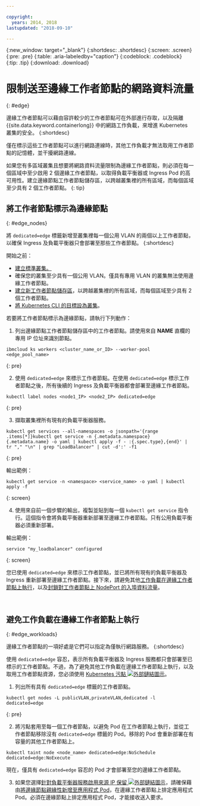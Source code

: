 ```yaml
---

copyright:
  years: 2014, 2018
lastupdated: "2018-09-10"

---
```


{:new_window: target="_blank"}
{:shortdesc: .shortdesc}
{:screen: .screen}
{:pre: .pre}
{:table: .aria-labeledby="caption"}
{:codeblock: .codeblock}
{:tip: .tip}
{:download: .download}



# 限制送至邊緣工作者節點的網路資料流量
{: #edge}

邊緣工作者節點可以藉由容許較少的工作者節點可在外部進行存取，以及隔離 {{site.data.keyword.containerlong}} 中的網路工作負載，來增進 Kubernetes 叢集的安全。
{:shortdesc}

僅在標示這些工作者節點可以進行網路連線時，其他工作負載才無法取用工作者節點的記憶體，並干擾網路連線。


如果您有多區域叢集且想要將網路資料流量限制為邊緣工作者節點，則必須在每一個區域中至少啟用 2 個邊緣工作者節點，以取得負載平衡器或 Ingress Pod 的高可用性。建立邊緣節點工作者節點儲存區，以跨越叢集裡的所有區域，而每個區域至少具有 2 個工作者節點。
{: tip}

## 將工作者節點標示為邊緣節點
{: #edge_nodes}

將 `dedicated=edge` 標籤新增至叢集裡每一個公用 VLAN 的兩個以上工作者節點，以確保 Ingress 及負載平衡器只會部署至那些工作者節點。
{:shortdesc}

開始之前：

- [建立標準叢集。](cs_clusters.html#clusters_cli)
- 確保您的叢集至少具有一個公用 VLAN。僅具有專用 VLAN 的叢集無法使用邊緣工作者節點。
- [建立新工作者節點儲存區](cs_clusters.html#add_pool)，以跨越叢集裡的所有區域，而每個區域至少具有 2 個工作者節點。
- [將 Kubernetes CLI 的目標設為叢集](cs_cli_install.html#cs_cli_configure)。

若要將工作者節點標示為邊緣節點，請執行下列動作：

1. 列出邊緣節點工作者節點儲存區中的工作者節點。請使用來自 **NAME** 直欄的專用 IP 位址來識別節點。

  ```
  ibmcloud ks workers <cluster_name_or_ID> --worker-pool <edge_pool_name>
  ```
  {: pre}

2. 使用 `dedicated=edge` 來標示工作者節點。在使用 `dedicated=edge` 標示工作者節點之後，所有後續的 Ingress 及負載平衡器都會部署至邊緣工作者節點。

  ```
  kubectl label nodes <node1_IP> <node2_IP> dedicated=edge
  ```
  {: pre}

3. 擷取叢集裡所有現有的負載平衡器服務。

  ```
  kubectl get services --all-namespaces -o jsonpath='{range .items[*]}kubectl get service -n {.metadata.namespace} {.metadata.name} -o yaml | kubectl apply -f - :{.spec.type},{end}' | tr "," "\n" | grep "LoadBalancer" | cut -d':' -f1
  ```
  {: pre}

  輸出範例：

  ```
  kubectl get service -n <namespace> <service_name> -o yaml | kubectl apply -f
  ```
  {: screen}

4. 使用來自前一個步驟的輸出，複製並貼到每一個 `kubectl get service` 指令行。這個指令會將負載平衡器重新部署至邊緣工作者節點。只有公用負載平衡器必須重新部署。

  輸出範例：

  ```
  service "my_loadbalancer" configured
  ```
  {: screen}

您已使用 `dedicated=edge` 來標示工作者節點，並已將所有現有的負載平衡器及 Ingress 重新部署至邊緣工作者節點。接下來，請避免其他[工作負載在邊緣工作者節點上執行](#edge_workloads)，以及[封鎖對工作者節點上 NodePort 的入埠資料流量](cs_network_policy.html#block_ingress)。

<br />


## 避免工作負載在邊緣工作者節點上執行
{: #edge_workloads}

邊緣工作者節點的一項好處是它們可以指定為僅執行網路服務。
{:shortdesc}

使用 `dedicated=edge` 容忍，表示所有負載平衡器及 Ingress 服務都只會部署至已標示的工作者節點。不過，為了避免其他工作負載在邊緣工作者節點上執行，以及取用工作者節點資源，您必須使用 [Kubernetes 污點 ![外部鏈結圖示](../icons/launch-glyph.svg "外部鏈結圖示")](https://kubernetes.io/docs/concepts/configuration/taint-and-toleration/)。



1. 列出所有具有 `dedicated=edge` 標籤的工作者節點。

  ```
  kubectl get nodes -L publicVLAN,privateVLAN,dedicated -l dedicated=edge
  ```
  {: pre}

2. 將污點套用至每一個工作者節點，以避免 Pod 在工作者節點上執行，並從工作者節點移除沒有 `dedicated=edge` 標籤的 Pod。移除的 Pod 會重新部署在有容量的其他工作者節點上。

  ```
  kubectl taint node <node_name> dedicated=edge:NoSchedule dedicated=edge:NoExecute
  ```
現在，僅具有 `dedicated=edge` 容忍的 Pod 才會部署至您的邊緣工作者節點。

3. 如果您選擇[針對負載平衡器服務啟用來源 IP 保留 ![外部鏈結圖示](../icons/launch-glyph.svg "外部鏈結圖示")](https://kubernetes.io/docs/tutorials/services/source-ip/#source-ip-for-services-with-typeloadbalancer)，請確保藉由[將邊緣節點親緣性新增至應用程式 Pod](cs_loadbalancer.html#edge_nodes)，在邊緣工作者節點上排定應用程式 Pod。必須在邊緣節點上排定應用程式 Pod，才能接收送入要求。
